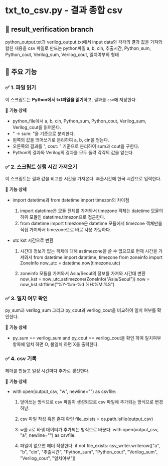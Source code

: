 # txt_to_csv.py - 결과 종합 csv

## 📖 result_verification branch
python_output.txt과 verilog_output.txt에서 input data와 각각의 결과 값을 가져와 합친 내용을 csv 파일로 만드는 python파일
a,	b,	cin,	추출시간,	Python_sum,	Python_cout,	Verilog_sum,	Verilog_cout,	일치여부의 형태

## 🚀 주요 기능

### ✅ 1. 파일 읽기 
이 스크립트는 **Python에서 txt파일을 읽기**하고, 결과를 `csv`에 저장한다.  

📌 **기능 상세**
- python_file에서 a, b, cin, Python_sum, Python_cout, Verilog_sum, Verilog_cout을 읽어온다.
- " -> sum: "을 기준으로 분리한다.
- 왼쪽의 값을 띄어쓰기로 분리하여 a, b, cin을 얻는다.
- 오른쪽의 결과를 ", cout: " 기준으로 분리하여 sum과 cout을 구한다.
- Python의 결과와 Verilog의 결과를 모두 돌려 각각의 값을 얻는다.

### ✅ 2. 스크립트 실행 시간 가져오기
이 스크립트는 결과 값을 비교한 시간을 가져온다. 추출시간에 한국 시간으로 입력한다.

📌 **기능 상세**
- import datetime과 from datetime import timezon의 차이점
    
    1. import datetime은 모듈 전체를 가져와서 timezone 객체는 datetime 모율의 하위 모듈인 datetime.timezon으로 접근한다.
    2. from datetime import timezone은 datetime 모듈에서 timezone 객체만을 직접 가져와서 timezone으로 바로 사용 가능하다.
 
- utc kst 시간으로 변환
    
    1. 시간대 정보가 없는 객체에 대해 astimezone을 쓸 수 없으므로
       현재 시간을 가져와서
       from datetime import datetime, timezone
       from zoneinfo import ZoneInfo
       now_utc = datetime.now(timezone.utc)
    
    2. zoneinfo 모듈을 가져와서 Asia/Seoul의 정보를 가져와 시간대 변환
       now_kst = now_utc.astimezone(ZoneInfo("Asia/Seoul"))
       now = now_kst.strftime("%Y-%m-%d %H:%M:%S")

### ✅ 3. 일치 여부 확인
py_sum과 verilog_sum 그리고 py_cout과 verilog_cout을 비교하여 일치 여부를 확인한다.

📌 **기능 상세**
- py_sum == verilog_sum and py_cout == verilog_cout을 확인 하여 일치여부 항목에 일치 하면 O, 불일치 하면 X를 출력한다.

### ✅ 4. csv 기록
헤더를 만들고 일정 시간마다 추가로 갱신한다.

📌 **기능 상세**
  - with open(output_csv, "w", newline="") as csvfile:
    
    1. 덮어쓰는 방식으로 csv 파일이 생성되므로 csv 파일에 추가되는 방식으로 변경하낟.
       
    2. csv 파일 작성 혹은 존재 확인
       file_exists = os.path.isfile(output_csv)

    3. w를 a로 바꿔 데이터가 추가되는 방식으로 바꾼다.
       with open(output_csv, "a", newline="") as csvfile: 

    4. 파일이 없으면 헤더 작성한다.
       if not file_exists:
         csv_writer.writerow(["a", "b", "cin", "추출시간", "Python_sum", "Python_cout", "Verilog_sum", "Verilog_cout", "일치여부"])

  
    
    
